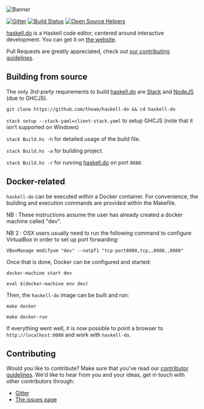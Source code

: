 ![Banner](static/out.jsexe/banner.png)

[![Gitter](https://badges.gitter.im/theam/haskell-do.svg)](https://gitter.im/theam/haskell-do?utm_source=badge&utm_medium=badge&utm_campaign=pr-badge)
[![Build Status](https://travis-ci.org/theam/haskell-do.svg?branch=develop)](https://travis-ci.org/theam/haskell-do)
[![Open Source Helpers](https://www.codetriage.com/theam/haskell-do/badges/users.svg)](https://www.codetriage.com/theam/haskell-do)

[haskell.do](http://haskell.do) is a Haskell code editor, centered around interactive development. You can get it on [the website](http://haskell.do).

Pull Requests are greatly appreciated, check out [our contributing guidelines](CONTRIBUTING.md).

## Building from source

The only *3rd-party* requirements to build [haskell.do](http://haskell.do) are [Stack](http://haskellstack.org/) and [NodeJS](https://nodejs.org/) (due to GHCJS).

`git clone https://github.com/theam/haskell-do && cd haskell-do`

`stack setup --stack-yaml=client-stack.yaml` to setup GHCJS (note that it isn't supported on Windows)

`stack Build.hs -h` for detailed usage of the build file.

`stack Build.hs -a` for building project.

`stack Build.hs -r` for running [haskell.do](http://haskell.do) on port `8080`.


## Docker-related

`haskell-do` can be executed within a Docker container. For convenience, the building and execution commands are provided within the Makefile.

NB : These instructions assume the user has already created a docker machine called "dev".

NB 2 : OSX users usually need to run the following command to configure VirtualBox in order to set up port forwarding:

    VBoxManage modifyvm "dev" --natpf1 "tcp-port8080,tcp,,8080,,8080"

Once that is done, Docker can be configured and started:

    docker-machine start dev

    eval $(docker-machine env dev)

Then, the `haskell-do` image can be built and run:

    make docker

    make docker-run

If everything went well, it is now possible to point a browser to `http://localhost:8080` and work with `haskell-do`.



## Contributing

Would you like to contribute? Make sure that you've read our [contributor guidelines](https://github.com/theam/haskell-do/blob/master/CONTRIBUTING.md).
We'd like to hear from you and your ideas, get in touch with other contributors through:

- [Gitter](https://gitter.im/theam/haskell-do)
- [The issues page](https://github.com/theam/haskell-do/blob/master/CONTRIBUTING.md)
